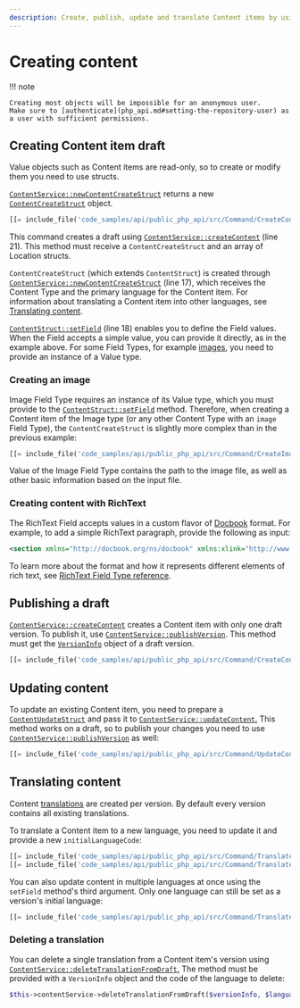 ```yaml
---
description: Create, publish, update and translate Content items by using the PHP API.
---
```


# Creating content

!!! note

    Creating most objects will be impossible for an anonymous user.
    Make sure to [authenticate](php_api.md#setting-the-repository-user) as a user with sufficient permissions.

## Creating Content item draft

Value objects such as Content items are read-only, so to create or modify them you need to use structs.

[`ContentService::newContentCreateStruct`](https://github.com/ibexa/core/blob/main/src/contracts/Repository/ContentService.php#L533)
returns a new [`ContentCreateStruct`](https://github.com/ibexa/core/blob/main/src/contracts/Repository/Values/Content/ContentCreateStruct.php) object.

``` php hl_lines="2-3 5"
[[= include_file('code_samples/api/public_php_api/src/Command/CreateContentCommand.php', 57, 66) =]]
```

This command creates a draft using [`ContentService::createContent`](https://github.com/ibexa/core/blob/main/src/contracts/Repository/ContentService.php#L210) (line 21).
This method must receive a `ContentCreateStruct` and an array of Location structs.

`ContentCreateStruct` (which extends `ContentStruct`) is created through [`ContentService::newContentCreateStruct`](https://github.com/ibexa/core/blob/main/src/contracts/Repository/ContentService.php#L533) (line 17),
which receives the Content Type and the primary language for the Content item.
For information about translating a Content item into other languages, see [Translating content](#translating-content).

[`ContentStruct::setField`](https://github.com/ibexa/core/blob/main/src/contracts/Repository/Values/Content/ContentStruct.php#L32) (line 18) enables you to define the Field values.
When the Field accepts a simple value, you can provide it directly, as in the example above.
For some Field Types, for example [images](#creating-an-image), you need to provide an instance of a Value type.

### Creating an image

Image Field Type requires an instance of its Value type, which you must provide to the [`ContentStruct::setField`](https://github.com/ibexa/core/blob/main/src/contracts/Repository/Values/Content/ContentStruct.php#L32) method.
Therefore, when creating a Content item of the Image type (or any other Content Type with an `image` Field Type),
the `ContentCreateStruct` is slightly more complex than in the previous example:

``` php
[[= include_file('code_samples/api/public_php_api/src/Command/CreateImageCommand.php', 56, 67) =]]
```

Value of the Image Field Type contains the path to the image file, as well as other basic information
based on the input file.

### Creating content with RichText

The RichText Field accepts values in a custom flavor of [Docbook](https://github.com/docbook/wiki/wiki) format.
For example, to add a simple RichText paragraph, provide the following as input:

``` xml
<section xmlns="http://docbook.org/ns/docbook" xmlns:xlink="http://www.w3.org/1999/xlink" xmlns:ezxhtml="http://ez.no/xmlns/ezpublish/docbook/xhtml" xmlns:ezcustom="http://ez.no/xmlns/ezpublish/docbook/custom" version="5.0-variant ezpublish-1.0"><para>Description of your Content item.</para></section>
```

To learn more about the format and how it represents different elements of rich text, see
[RichText Field Type reference](richtextfield.md#custom-docbook-format).

## Publishing a draft

[`ContentService::createContent`](https://github.com/ibexa/core/blob/main/src/contracts/Repository/ContentService.php#L210) creates a Content item with only one draft version.
To publish it, use [`ContentService::publishVersion`](https://github.com/ibexa/core/blob/main/src/contracts/Repository/ContentService.php#L343).
This method must get the [`VersionInfo`](https://github.com/ibexa/core/blob/main/src/contracts/Repository/Values/Content/VersionInfo.php) object of a draft version.

``` php
[[= include_file('code_samples/api/public_php_api/src/Command/CreateContentCommand.php', 68, 69) =]]
```

## Updating content

To update an existing Content item, you need to prepare a [`ContentUpdateStruct`](https://github.com/ibexa/core/blob/main/src/contracts/Repository/Values/Content/ContentUpdateStruct.php)
and pass it to [`ContentService::updateContent`.](https://github.com/ibexa/core/blob/main/src/contracts/Repository/ContentService.php#L320)
This method works on a draft, so to publish your changes you need to use [`ContentService::publishVersion`](https://github.com/ibexa/core/blob/main/src/contracts/Repository/ContentService.php#L343) as well:

``` php
[[= include_file('code_samples/api/public_php_api/src/Command/UpdateContentCommand.php', 47, 55) =]]
```

## Translating content

Content [translations](languages.md#language-versions) are created per version. By default every version contains all existing translations.

To translate a Content item to a new language, you need to update it and provide a new `initialLanguageCode`:

``` php
[[= include_file('code_samples/api/public_php_api/src/Command/TranslateContentCommand.php', 53, 58) =]]
[[= include_file('code_samples/api/public_php_api/src/Command/TranslateContentCommand.php', 63, 65) =]]
```

You can also update content in multiple languages at once using the `setField` method's third argument.
Only one language can still be set as a version's initial language:

``` php
[[= include_file('code_samples/api/public_php_api/src/Command/TranslateContentCommand.php', 60, 61) =]]
```

### Deleting a translation

You can delete a single translation from a Content item's version using [`ContentService::deleteTranslationFromDraft`.](https://github.com/ibexa/core/blob/main/src/contracts/Repository/ContentService.php#L499)
The method must be provided with a `VersionInfo` object and the code of the language to delete:

``` php
$this->contentService->deleteTranslationFromDraft($versionInfo, $language);
```
